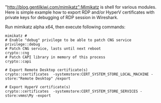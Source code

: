 "http://blog.gentilkiwi.com/mimikatz":Mimikatz is shell for various modules. Here is simple example how to export RDP and/or HyperV certificates with private keys for debugging of RDP session in Wireshark.

Run mimikatz alpha x64, then execute following commands:

    mimikatz # 
    # Enable "debug" privilege to be able to patch CNG service
    privilege::debug
    # Patch CNG service, lasts until next reboot
    crypto::cng
    # Patch CAPI library in memory of this process
    crypto::capi
    
    # Export Remote Desktop certificate(s)
    crypto::certificates  -systemstore:CERT_SYSTEM_STORE_LOCAL_MACHINE -store:"Remote Desktop" /export
    
    # Export HyperV certificate(s)
    crypto::certificates  -systemstore:CERT_SYSTEM_STORE_SERVICES -store:vmms\My -export
